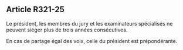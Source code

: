 Article R321-25
----
Le président, les membres du jury et les examinateurs spécialisés ne peuvent
siéger plus de trois années consécutives.

En cas de partage égal des voix, celle du président est prépondérante.
